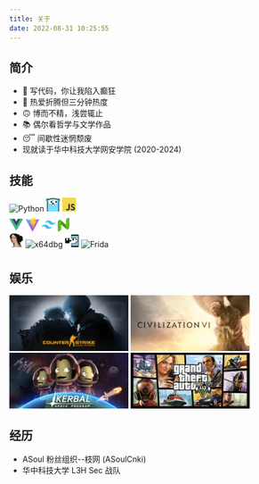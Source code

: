 ```yaml
---
title: 关于
date: 2022-08-31 10:25:55
---
```

<h2>简介</h2>
<ul>
    <li>🤩 写代码，你让我陷入癫狂</li>
    <li>🔨 热爱折腾但三分钟热度</li>
    <li>🙃 博而不精，浅尝辄止</li>
    <li>📚 偶尔看哲学与文学作品</li>
    <li>😴 间歇性迷惘颓废</li>
    <li>现就读于华中科技大学网安学院 (2020-2024)</li>
</ul>
<h2>技能</h2>
<div>
    <img height="25" style="margin: 0; display: inline-block;" src="index/python.ico" alt="Python">
    <img height="25" style="margin: 0; display: inline-block;" src="index/golang.png" alt="Golang">
    <img height="25" style="margin: 0; display: inline-block;" src="index/javascript.png" alt="JavaScript">
</div>
<div>
    <img height="25" style="margin: 0; display: inline-block;" src="index/vue.svg" alt="Vue">
    <img height="25" style="margin: 0; display: inline-block;" src="index/vite.svg" alt="Vite">
    <img height="25" style="margin: 0; display: inline-block;" src="index/tailwindcss.png" alt="TailwindCss">
    <img height="25" style="margin: 0; display: inline-block;" src="index/naiveui.svg" alt="NaiveUi">
</div>
<div>
    <img height="25" style="margin: 0; display: inline-block;" src="index/ida.png" alt="IDA">
    <img height="23" style="margin: 0; display: inline-block;" src="index/x64dbg.ico" alt="x64dbg">
    <img height="23" style="margin: 0; display: inline-block;" src="index/xposed.svg" alt="Xposed">
    <img height="23" style="margin: 0; display: inline-block;" src="index/frida.ico" alt="Frida">
</div>
<h2>娱乐</h2>
<div style="text-align: left;">
    <img height="100" style="margin: 0; display: inline-block;" src="index/csgo.jpg" alt="CSGO">
    <img height="100" style="margin: 0; display: inline-block;" src="index/civilization.jpg" alt="Civilization">
    <img height="100" style="margin: 0; display: inline-block;" src="index/kerbal.jpg" alt="kerbal">
    <img height="100" style="margin: 0; display: inline-block;" src="index/gta.jpg" alt="gta">
</div>
<h2>经历</h2>
<ul>
    <li>ASoul 粉丝组织--枝网 (ASoulCnki)</li>
    <li>华中科技大学 L3H Sec 战队</li>
</ul>